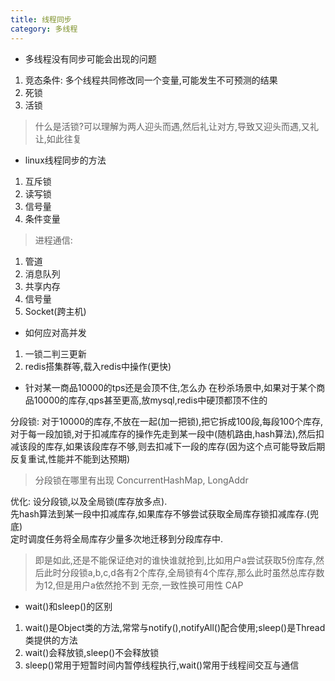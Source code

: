```yaml
---
title: 线程同步
category: 多线程
---
```


- 多线程没有同步可能会出现的问题
1. 竞态条件:
多个线程共同修改同一个变量,可能发生不可预测的结果
2. 死锁
3. 活锁
> 什么是活锁?可以理解为两人迎头而遇,然后礼让对方,导致又迎头而遇,又礼让,如此往复

- linux线程同步的方法
1. 互斥锁
2. 读写锁
3. 信号量
4. 条件变量
> 进程通信:
1. 管道
2. 消息队列
3. 共享内存
4. 信号量
5. Socket(跨主机)

- 如何应对高并发
1. 一锁二判三更新
2. redis搭集群等,载入redis中操作(更快)

- 针对某一商品10000的tps还是会顶不住,怎么办
在秒杀场景中,如果对于某个商品10000的库存,qps甚至更高,放mysql,redis中硬顶都顶不住的  

分段锁:
对于10000的库存,不放在一起(加一把锁),把它拆成100段,每段100个库存,对于每一段加锁,对于扣减库存的操作先走到某一段中(随机路由,hash算法),然后扣减该段的库存,如果该段库存不够,则去扣减下一段的库存(因为这个点可能导致后期反复重试,性能并不能到达预期)
> 分段锁在哪里有出现
ConcurrentHashMap, LongAddr

优化:
设分段锁,以及全局锁(库存放多点).  
先hash算法到某一段中扣减库存,如果库存不够尝试获取全局库存锁扣减库存.(兜底)  
定时调度任务将全局库存少量多次地迁移到分段库存中.

> 即是如此,还是不能保证绝对的谁快谁就抢到,比如用户a尝试获取5份库存,然后此时分段锁a,b,c,d各有2个库存,全局锁有4个库存,那么此时虽然总库存数为12,但是用户a依然抢不到
无奈,一致性换可用性 CAP

- wait()和sleep()的区别
1. wait()是Object类的方法,常常与notify(),notifyAll()配合使用;sleep()是Thread类提供的方法
2. wait()会释放锁,sleep()不会释放锁
3. sleep()常用于短暂时间内暂停线程执行,wait()常用于线程间交互与通信


